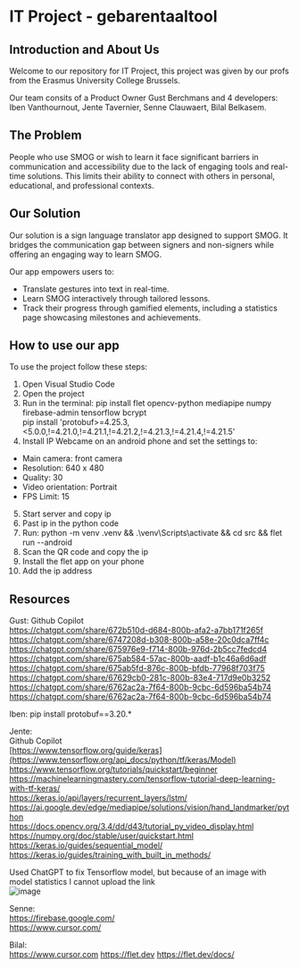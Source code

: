 # IT Project - gebarentaaltool

<div>
  <h2>Introduction and About Us</h2>
   <p>Welcome to our repository for IT Project, this project was given by our profs from the Erasmus University College Brussels.</p>
   <p>Our team consits of a Product Owner Gust Berchmans and 4 developers: Iben Vanthournout, Jente Tavernier, Senne Clauwaert, Bilal Belkasem.</p>
   <h2>The Problem</h2> 
   <p>People who use SMOG or wish to learn it face significant barriers in communication and accessibility due to the lack of engaging tools and real-time solutions. This limits their ability to connect with others in personal, educational, and professional contexts.</p>
   <h2>Our Solution</h2>
   <p>Our solution is a sign language translator app designed to support SMOG. It bridges the communication gap between signers and non-signers while offering an engaging way to learn SMOG.</p>
   <p>Our app empowers users to:</p>
   <ul>
      <li>Translate gestures into text in real-time.</li>
      <li>Learn SMOG interactively through tailored lessons.</li>
      <li>Track their progress through gamified elements, including a statistics page showcasing milestones and achievements.</li>
   </ul>
   <h2>How to use our app</h2>

To use the project follow these steps:

1. Open Visual Studio Code
2. Open the project
3. Run in the terminal: pip install flet opencv-python mediapipe numpy firebase-admin tensorflow bcrypt
   <br>pip install 'protobuf>=4.25.3,<5.0.0,!=4.21.0,!=4.21.1,!=4.21.2,!=4.21.3,!=4.21.4,!=4.21.5'
4. Install IP Webcame on an android phone and set the settings to:
- Main camera: front camera
- Resolution: 640 x 480
- Quality: 30
- Video orientation: Portrait
- FPS Limit: 15
5. Start server and copy ip
6. Past ip in the python code
7. Run: python -m venv .venv && .\venv\Scripts\activate && cd src  && flet run --android
8. Scan the QR code and copy the ip
9. Install the flet app on your phone
10. Add the ip address


<h2>Resources</h2>


Gust:
Github Copilot <br>
https://chatgpt.com/share/672b510d-d684-800b-afa2-a7bb171f265f <br>
https://chatgpt.com/share/6747208d-b308-800b-a58e-20c0dca7ff4c <br>
https://chatgpt.com/share/675976e9-f714-800b-976d-2b5cc7fedcd4 <br>
https://chatgpt.com/share/675ab584-57ac-800b-aadf-b1c46a6d6adf <br>
https://chatgpt.com/share/675ab5fd-876c-800b-bfdb-77968f703f75 <br>
https://chatgpt.com/share/67629cb0-281c-800b-83e4-717d9e0b3252 <br>
https://chatgpt.com/share/6762ac2a-7f64-800b-9cbc-6d596ba54b74 <br>
https://chatgpt.com/share/6762ac2a-7f64-800b-9cbc-6d596ba54b74 <br>


Iben:
pip install protobuf==3.20.*

Jente:<br>
Github Copilot <br>
[https://www.tensorflow.org/guide/keras](https://www.tensorflow.org/api_docs/python/tf/keras/Model)<br>
https://www.tensorflow.org/tutorials/quickstart/beginner<br>
https://machinelearningmastery.com/tensorflow-tutorial-deep-learning-with-tf-keras/<br>
https://keras.io/api/layers/recurrent_layers/lstm/<br>
https://ai.google.dev/edge/mediapipe/solutions/vision/hand_landmarker/python<br>
https://docs.opencv.org/3.4/dd/d43/tutorial_py_video_display.html<br>
https://numpy.org/doc/stable/user/quickstart.html<br>
https://keras.io/guides/sequential_model/
https://keras.io/guides/training_with_built_in_methods/

Used ChatGPT to fix Tensorflow model, but because of an image with model statistics I cannot upload the link <br>
![image](https://github.com/user-attachments/assets/b81a4b51-c5b4-49ae-a1cc-3c19dc69a220)

Senne:<br>
https://firebase.google.com/<br>
https://www.cursor.com/<br>

Bilal:<br>
https://www.cursor.com
https://flet.dev
https://flet.dev/docs/

